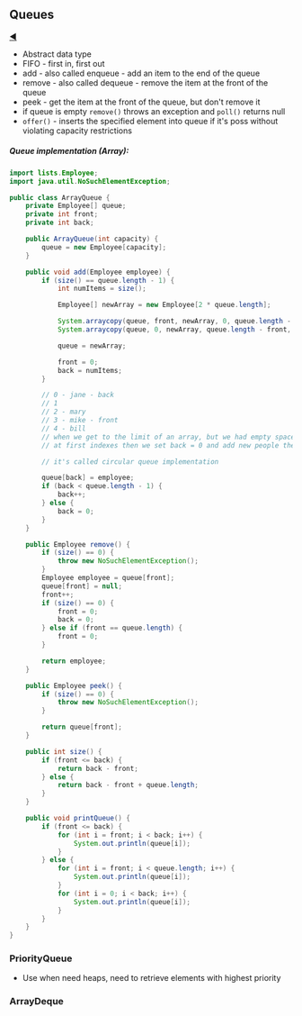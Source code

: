 ## Queues

[:arrow_backward:](../algorithms_index)

- Abstract data type
- FIFO - first in, first out
- add - also called enqueue - add an item to the end of the queue
- remove - also called dequeue - remove the item at the front of the queue
- peek - get the item at the front of the queue, but don't remove it
- if queue is empty `remove()` throws an exception and `poll()` returns null
- `offer()` - inserts the specified element into queue if it's poss without violating capacity restrictions



##### Queue implementation (Array):

```java
import lists.Employee;
import java.util.NoSuchElementException;

public class ArrayQueue {
    private Employee[] queue;
    private int front;
    private int back;

    public ArrayQueue(int capacity) {
        queue = new Employee[capacity];
    }

    public void add(Employee employee) {
        if (size() == queue.length - 1) {
            int numItems = size();

            Employee[] newArray = new Employee[2 * queue.length];

            System.arraycopy(queue, front, newArray, 0, queue.length - front);
            System.arraycopy(queue, 0, newArray, queue.length - front, back);

            queue = newArray;

            front = 0;
            back = numItems;
        }

        // 0 - jane - back
        // 1
        // 2 - mary
        // 3 - mike - front
        // 4 - bill
        // when we get to the limit of an array, but we had empty space
        // at first indexes then we set back = 0 and add new people there, front will remain

        // it's called circular queue implementation

        queue[back] = employee;
        if (back < queue.length - 1) {
            back++;
        } else {
            back = 0;
        }
    }

    public Employee remove() {
        if (size() == 0) {
            throw new NoSuchElementException();
        }
        Employee employee = queue[front];
        queue[front] = null;
        front++;
        if (size() == 0) {
            front = 0;
            back = 0;
        } else if (front == queue.length) {
            front = 0;
        }

        return employee;
    }

    public Employee peek() {
        if (size() == 0) {
            throw new NoSuchElementException();
        }

        return queue[front];
    }

    public int size() {
        if (front <= back) {
            return back - front;
        } else {
            return back - front + queue.length;
        }
    }

    public void printQueue() {
        if (front <= back) {
            for (int i = front; i < back; i++) {
                System.out.println(queue[i]);
            }
        } else {
            for (int i = front; i < queue.length; i++) {
                System.out.println(queue[i]);
            }
            for (int i = 0; i < back; i++) {
                System.out.println(queue[i]);
            }
        }
    }
}
```



### PriorityQueue

- Use when need heaps, need to retrieve elements with highest priority



### ArrayDeque

